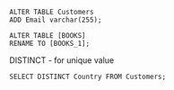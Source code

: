 ```roomsql
ALTER TABLE Customers
ADD Email varchar(255);
```
```roomsql
ALTER TABLE [BOOKS] 
RENAME TO [BOOKS_1];
```
DISTINCT - for unique value
```roomsql
SELECT DISTINCT Country FROM Customers;
```

